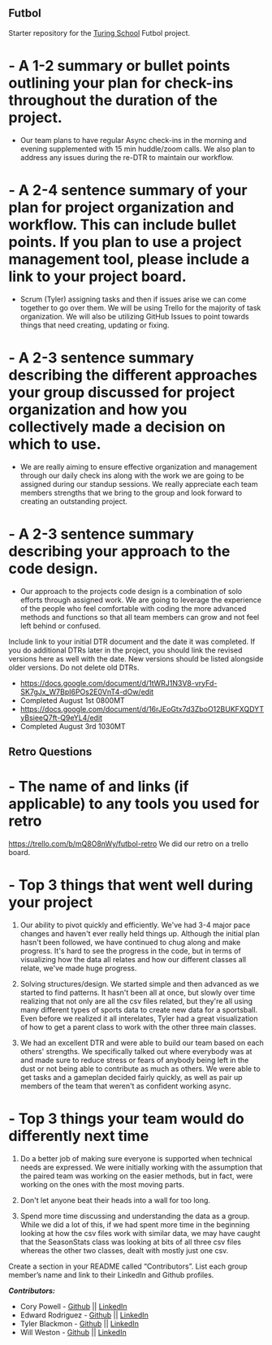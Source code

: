 ## Futbol

Starter repository for the [Turing School](https://turing.io/) Futbol project.


# - A 1-2 summary or bullet points outlining your plan for check-ins throughout the duration of the project.

- Our team plans to have regular Async check-ins in the morning and evening supplemented with 15 min huddle/zoom calls. We also plan to address any issues during the re-DTR to maintain our workflow.


# - A 2-4 sentence summary of your plan for project organization and workflow. This can include bullet points. If you plan to use a project management tool, please include a link to your project board.

- Scrum (Tyler) assigning tasks and then if issues arise we can come together to go over them. We will be using Trello for the majority of task organization. We will also be utilizing GitHub Issues to point towards things that need creating, updating or fixing.


# - A 2-3 sentence summary describing the different approaches your group discussed for project organization and how you collectively made a decision on which to use.

- We are really aiming to ensure effective organization and management through our daily  check ins along with the work we are going to be assigned during our standup sessions. We really appreciate each team members strengths that we bring to the group and look forward to creating an outstanding project.

# - A 2-3 sentence summary describing your approach to the code design.

- Our approach to the projects code design is a combination of solo efforts through assigned work. We are going to leverage the experience of the people who feel comfortable with coding the more advanced methods and functions so that all team members can grow and not feel left behind or confused. 

Include link to your initial DTR document and the date it was completed. If you do additional DTRs later in the project, you should link the revised versions here as well with the date. New versions should be listed alongside older versions. Do not delete old DTRs.

 - https://docs.google.com/document/d/1tWRJ1N3V8-vryFd-SK7gJx_W7BpI6POs2E0VnT4-dOw/edit
 - Completed August 1st 0800MT
 - https://docs.google.com/document/d/16rJEoGtx7d3ZboO12BUKFXQDYTyBsieeQ7ft-Q9eYL4/edit
 - Completed August 3rd 1030MT 


## Retro Questions

# - The name of and links (if applicable) to any tools you used for retro
https://trello.com/b/mQ8O8nWy/futbol-retro
We did our retro on a trello board.

# - Top 3 things that went well during your project

1. Our ability to pivot quickly and efficiently. We've had 3-4 major pace changes and haven't ever really held things up. Although the initial plan hasn't been followed, we have continued to chug along and make progress. It's hard to see the progress in the code, but in terms of visualizing how the data all relates and how our different classes all relate, we've made huge progress.

2. Solving structures/design. We started simple and then advanced as we started to find patterns. It hasn't been all at once, but slowly over time realizing that not only are all the csv files related, but they're all using many different types of sports data to create new data for a sportsball. Even before we realized it all interelates, Tyler had a great visualization of how to get a parent class to work with the other three main classes.

3.  We had an excellent DTR and were able to build our team based on each others' strengths. We specifically talked out where everybody was at and made sure to reduce stress or fears of anybody being left in the dust or not being able to contribute as much as others. We were able to get tasks and a gameplan decided fairly quickly, as well as pair up members of the team that weren't as confident working async.

# - Top 3 things your team would do differently next time

1. Do a better job of making sure everyone is supported when technical needs are expressed. We were initially working with the assumption that the paired team was working on the easier methods, but in fact, were working on the ones with the most moving parts.

2. Don't let anyone beat their heads into a wall for too long.

3. Spend more time discussing and understanding the data as a group. While we did a lot of this, if we had spent more time in the beginning looking at how the csv files work with similar data, we may have caught that the SeasonStats  class was looking at bits of all three csv files whereas the other two classes, dealt with mostly just one csv.

Create a section in your README called “Contributors”. List each group member’s name and link to their LinkedIn and Github profiles.

***Contributors:***
- Cory Powell - [Github](https://github.com/coryrpow) || [LinkedIn](https://www.linkedin.com/in/cory-powell-515853284/)
- Edward Rodriguez - [Github](https://github.com/TheAveryRodriguez) || [LinkedIn](https://www.linkedin.com/in/edward-avery-rodriguez/)
- Tyler Blackmon - [Github](https://github.com/tblackmon-tiel) || [LinkedIn](https://www.linkedin.com/in/tyler-blackmon-674842284/)
- Will Weston - [Github](https://github.com/WillWeston94) || [LinkedIn](https://www.linkedin.com/in/will-weston-39577b286/)
 